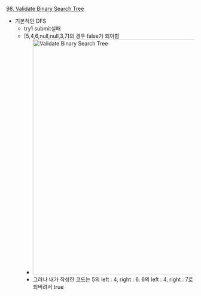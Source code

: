 [98. Validate Binary Search Tree](https://leetcode.com/problems/validate-binary-search-tree/)

- 기본적인 DFS
  - try1 submit실패
  - [5,4,6,null,null,3,7]의 경우 false가 되야함
    - <img width="627" alt="Validate Binary Search Tree" src="https://user-images.githubusercontent.com/48943350/184530618-ae9669a4-18ed-4d56-96d8-183caf55e7c7.png">
    - 그러나 내가 작성한 코드는 5의 left : 4, right : 6. 6의 left : 4, right : 7로 되버려서 true
